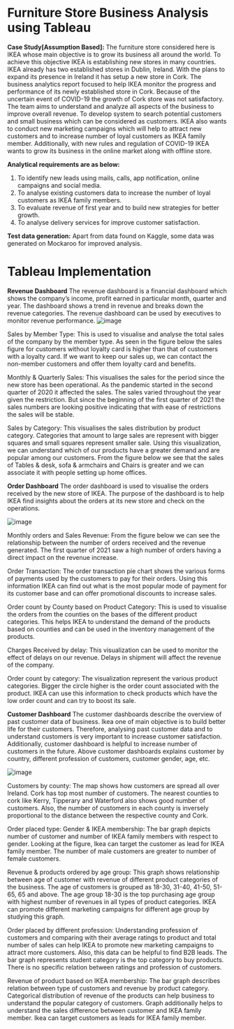 # Furniture Store Business Analysis using Tableau

**Case Study[Assumption Based]:**
The furniture store considered here is IKEA whose main objective is to grow its business all around the world. To achieve this objective IKEA is establishing new stores in many countries. IKEA already has two established stores in Dublin, Ireland. With the plans to expand its presence in Ireland it has setup a new store in Cork.
The business analytics report focused to help IKEA monitor the progress and performance of its newly established store in Cork. Because of the uncertain event of COVID-19 the growth of Cork store was not satisfactory. The team aims to understand and analyze all aspects of the business to improve overall revenue. To develop system to search potential customers and small business which can be considered as customers. IKEA also wants to conduct new marketing campaigns which will help to attract new customers and to increase number of loyal customers as IKEA family member. Additionally, with new rules and regulation of COVID-19 IKEA wants to grow its business in the online market along with offline store.

**Analytical requirements are as below:**
1. To identify new leads using mails, calls, app notification, online campaigns and social media.
2. To analyse existing customers data to increase the number of loyal customers as IKEA family members.
3. To evaluate revenue of first year and to build new strategies for better growth.
4. To analyse delivery services for improve customer satisfaction.

**Test data generation:**
Apart from data found on Kaggle, some data was generated on Mockaroo for improved analysis.

# Tableau Implementation

**Revenue Dashboard**
The revenue dashboard is a financial dashboard which shows the company’s income, profit earned in particular month, quarter and year. The dashboard shows a trend in revenue and breaks down the revenue categories. The revenue dashboard can be used by executives to monitor revenue performance. 
![image](https://user-images.githubusercontent.com/17510556/212885104-861cc9ba-e611-40cc-815e-ff58d10a9efd.png)



Sales by Member Type:
This is used to visualise and analyse the total sales of the company by the member type. As seen in the figure below the sales figure for customers without loyalty card is higher than that of customers with a loyalty card. If we want to keep our sales up, we can contact the non-member customers and offer them loyalty card and benefits.

Monthly & Quarterly Sales:
This visualises the sales for the period since the new store has been operational. As the pandemic started in the second quarter of 2020 it affected the sales. The sales varied throughout the year given the restriction. But since the beginning of the first quarter of 2021 the sales numbers are looking positive indicating that with ease of restrictions the sales will be stable.

Sales by Category:
This visualises the sales distribution by product category. Categories that amount to large sales are represent with bigger squares and small squares represent smaller sale. Using this visualization, we can understand which of our products have a greater demand and are popular among our customers. From the figure below we see that the sales of Tables & desk, sofa & armchairs and Chairs is greater and we can associate it with people setting up home offices.


**Order Dashboard**
The order dashboard is used to visualise the orders received by the new store of IKEA. The purpose of the dashboard is to help IKEA find insights about the orders at its new store and check on the operations.

![image](https://user-images.githubusercontent.com/17510556/212885174-5d777e8e-2c7b-4e1d-9354-f269ca92561f.png)


Monthly orders and Sales Revenue:
From the figure below we can see the relationship between the number of orders received and the revenue generated. The first quarter of 2021 saw a high number of orders having a direct impact on the revenue increase.

Order Transaction:
The order transaction pie chart shows the various forms of payments used by the customers to pay for their orders. Using this information IKEA can find out what is the most popular mode of payment for its customer base and can offer promotional discounts to increase sales.

Order count by County based on Product Category:
This is used to visualise the orders from the counties on the bases of the different product categories. This helps IKEA to understand the demand of the products based on counties and can be used in the inventory management of the products.

Charges Received by delay:
This visualization can be used to monitor the effect of delays on our revenue. Delays in shipment will affect the revenue of the company.

Order count by category:
The visualization represent the various product categories. Bigger the circle higher is the order count associated with the product. IKEA can use this information to check products which have the low order count and can try to boost its sale.

**Customer Dashboard**
The customer dashboards describe the overview of past customer data of business. Ikea one of main objective is to build better life for their customers. Therefore, analysing past customer data and to understand customers is very important to increase customer satisfaction. Additionally, customer dashboard is helpful to increase number of customers in the future. Above customer dashboards explains customer by country, different profession of customers, customer gender, age, etc.

![image](https://user-images.githubusercontent.com/17510556/212885309-1b0d43cb-df41-4159-af7b-8402ee8dd639.png)

Customers by county:
The map shows how customers are spread all over Ireland. Cork has top most number of customers. The nearest counties to cork like Kerry, Tipperary and Waterford also shows good number of customers. Also, the number of customers in each county is inversely proportional to the distance between the respective county and Cork.

Order placed type: Gender & IKEA membership:
The bar graph depicts number of customer and number of IKEA family members with respect to gender. Looking at the figure, Ikea can target the customer as lead for IKEA family member. The number of male customers are greater to number of female customers.

Revenue & products ordered by age group:
This graph shows relationship between age of customer with revenue of different product categories of the business. The age of customers is grouped as 18-30, 31-40, 41-50, 51-65, 65 and above. The age group 18-30 is the top purchasing age group with highest number of revenues in all types of product categories. IKEA can promote different marketing campaigns for different age group by studying this graph.

Order placed by different profession:
Understanding profession of customers and comparing with their average ratings to product and total number of sales can help IKEA to promote new marketing campaigns to attract more customers. Also, this data can be helpful to find B2B leads. The bar graph represents student category is the top category to buy products. There is no specific relation between ratings and profession of customers.

Revenue of product based on IKEA membership:
The bar graph describes relation between type of customers and revenue by product category. Categorical distribution of revenue of the products can help business to understand the popular category of customers. Graph additionally helps to understand the sales difference between customer and IKEA family member. Ikea can target customers as leads for IKEA family member.
